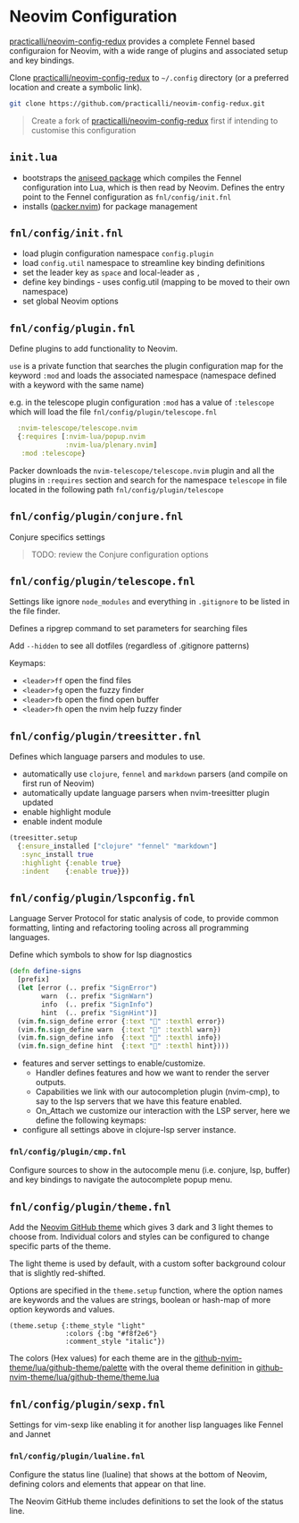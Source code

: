 # Neovim Configuration

[practicalli/neovim-config-redux](https://github.com/practicalli/neovim-config-redux) provides a complete Fennel based configuraion for Neovim, with a wide range of plugins and associated setup and key bindings.

Clone [practicalli/neovim-config-redux](https://github.com/practicalli/neovim-config-redux) to `~/.config` directory (or a preferred location and create a symbolic link).

```bash
git clone https://github.com/practicalli/neovim-config-redux.git
```

> Create a fork of [practicalli/neovim-config-redux](https://github.com/practicalli/neovim-config-redux) first if intending to customise this configuration


## `init.lua`
 - bootstraps the [aniseed package](https://github.com/Olical/aniseed) which compiles the Fennel configuration into Lua, which is then read by Neovim. Defines the entry point to the Fennel configuration as `fnl/config/init.fnl`
 - installs ([packer.nvim](https://github.com/wbthomason/packer.nvim)) for package management


## `fnl/config/init.fnl`

- load plugin configuration namespace `config.plugin`
- load `config.util` namespace to streamline key binding definitions
- set the leader key as `space` and local-leader as `,`
- define key bindings - uses config.util  (mapping to be moved to their own namespace)
- set global Neovim options


## `fnl/config/plugin.fnl`

Define plugins to add functionality to Neovim.

`use` is a private function that searches the plugin configuration map for the keyword `:mod` and loads the associated namespace (namespace defined with a keyword with the same name)

e.g. in the telescope plugin configuration `:mod` has a value of `:telescope` which will load the file `fnl/config/plugin/telescope.fnl`

```clojure
  :nvim-telescope/telescope.nvim
  {:requires [:nvim-lua/popup.nvim
              :nvim-lua/plenary.nvim]
   :mod :telescope}
```

Packer downloads the `nvim-telescope/telescope.nvim` plugin and all the plugins in `:requires` section and search for the namespace `telescope`
in file located in the following path `fnl/config/plugin/telescope`


## `fnl/config/plugin/conjure.fnl`

Conjure specifics settings

> TODO: review the Conjure configuration options

<!-- Rafael config: , remap doc keymap `K` to `<localleader>K`, avoiding conflict with the LSP docs `K` -->


## `fnl/config/plugin/telescope.fnl`

Settings like ignore `node_modules` and everything in `.gitignore` to be listed in the file finder.

Defines a ripgrep command to set parameters for searching files

Add `--hidden` to see all dotfiles (regardless of .gitignore patterns)

<!-- TODO: review ripgrep arguments - find args that respect .gitignore and show dotfiles too -->

Keymaps:
 - `<leader>ff` open the find files
 - `<leader>fg` open the fuzzy finder
 - `<leader>fb` open the find open buffer
 - `<leader>fh` open the nvim help fuzzy finder


## `fnl/config/plugin/treesitter.fnl`

Defines which language parsers and modules to use.

- automatically use `clojure`, `fennel` and `markdown` parsers (and compile on first run of Neovim)
- automatically update language parsers when nvim-treesitter plugin updated
- enable highlight module
- enable indent module

```clojure
(treesitter.setup
  {:ensure_installed ["clojure" "fennel" "markdown"]
   :sync_install true
   :highlight {:enable true}
   :indent    {:enable true}})
```


## `fnl/config/plugin/lspconfig.fnl`

Language Server Protocol for static analysis of code, to provide common formatting, linting and refactoring tooling across all programming languages.

Define which symbols to show for lsp diagnostics

```clojure
(defn define-signs
  [prefix]
  (let [error (.. prefix "SignError")
        warn  (.. prefix "SignWarn")
        info  (.. prefix "SignInfo")
        hint  (.. prefix "SignHint")]
  (vim.fn.sign_define error {:text "" :texthl error})
  (vim.fn.sign_define warn  {:text "" :texthl warn})
  (vim.fn.sign_define info  {:text "" :texthl info})
  (vim.fn.sign_define hint  {:text "" :texthl hint})))
```

- features and server settings to enable/customize.
  - Handler defines features and how we want to render the server outputs.
  - Capabilities we link with our autocompletion plugin (nvim-cmp), to say to the lsp servers that we have this feature enabled.
  - On_Attach we customize our interaction with the LSP server, here we define the following keymaps:
- configure all settings above in clojure-lsp server instance.


### `fnl/config/plugin/cmp.fnl`

Configure sources to show in the autocomple menu (i.e. conjure, lsp, buffer) and key bindings to navigate the autocomplete popup menu.


## `fnl/config/plugin/theme.fnl`

Add the [Neovim GitHub theme](https://github.com/projekt0n/github-nvim-theme) which gives 3 dark and 3 light themes to choose from.  Individual colors and styles can be configured to change specific parts of the theme.

The light theme is used by default, with a custom softer background colour that is slightly red-shifted.

Options are specified in the `theme.setup` function, where the option names are keywords and the values are strings, boolean or hash-map of more option keywords and values.

```
(theme.setup {:theme_style "light"
              :colors {:bg "#f8f2e6"}
              :comment_style "italic"})
```

The colors (Hex values) for each theme are in the [github-nvim-theme/lua/github-theme/palette](https://github.com/projekt0n/github-nvim-theme/tree/main/lua/github-theme/palette) with the overal theme definition in [github-nvim-theme/lua/github-theme/theme.lua](https://github.com/projekt0n/github-nvim-theme/blob/main/lua/github-theme/theme.lua)


## `fnl/config/plugin/sexp.fnl`

Settings for vim-sexp like enabling it for another lisp languages like Fennel and Jannet


### `fnl/config/plugin/lualine.fnl`

Configure the status line (lualine) that shows at the bottom of Neovim, defining colors and elements that appear on that line.

The Neovim GitHub theme includes definitions to set the look of the status line.
